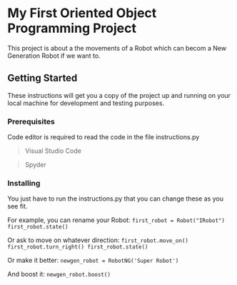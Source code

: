 # My First Oriented Object Programming Project

This project is about a the movements of a Robot which can becom a New Generation Robot if we want to. 

## Getting Started

These instructions will get you a copy of the project up and running on your local machine for development and testing purposes.

### Prerequisites

Code editor is required to read the code in the file instructions.py
> Visual Studio Code

> Spyder 

### Installing

You just have to run the instructions.py that you can change these as you see fit.

For example, you can rename your Robot:
`first_robot = Robot("IRobot")
first_robot.state()`

Or ask to move on whatever direction:
`first_robot.move_on()
first_robot.turn_right()
first_robot.state()`

Or make it better:
`newgen_robot = RobotNG('Super Robot')`

And boost it:
`newgen_robot.boost()`

